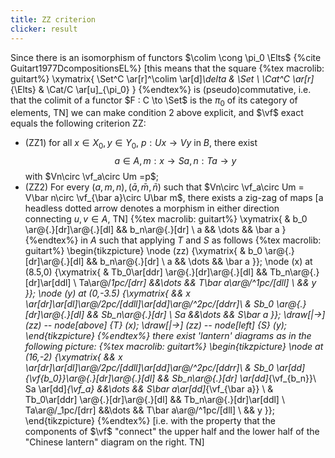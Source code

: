 ```yaml
---
title: ZZ criterion
clicker: result
---
```


Since there is an isomorphism of functors $\colim \cong \pi_0 \Elts$ {%cite Guitart1977DcompositionsEL%} [this means that the square
{%tex macrolib: guitart%}
\xymatrix{
\Set^C \ar[r]^\colim \ar[d]_\delta & \Set \\
\Cat^C \ar[r]_{\Elts} & \Cat/C \ar[u]_{\pi_0}
}
{%endtex%}
is (pseudo)commutative, i.e. that the colimit of a functor $F : C \to \Set$ is the $\pi_0$ of its category of elements, TN] we can make condition 2 above explicit, and $\vf$ exact equals the following criterion ZZ:

- (ZZ1) for all $x\in X_0, y\in Y_0$, $p : Ux \to Vy$ in $B$, there exist
      $$a\in A, \, m : x \to Sa, \, n : Ta \to y$$
      with $Vn\circ \vf_a\circ Um =p$;
- (ZZ2) For every $(a,m,n), (\bar a,\bar m, \bar n)$ such that $Vn\circ \vf_a\circ Um = V\bar n\circ \vf_{\bar a}\circ U\bar m$, there exists a zig-zag of maps [a headless dotted arrow denotes a morphism in either direction connecting $u,v\in A$, TN]
{%tex macrolib: guitart%}
\xymatrix{ & b_0 \ar@{.}[dr]\ar@{.}[dl]  && b_n\ar@{.}[dr] \\ a && \dots && \bar a }
{%endtex%}
in $A$ such that applying $T$ and $S$ as follows
{%tex macrolib: guitart%}
\begin{tikzpicture}
  \node (zz) {\xymatrix{ & b_0 \ar@{.}[dr]\ar@{.}[dl]  && b_n\ar@{.}[dr] \\ a && \dots && \bar a }};
  \node (x) at (8.5,0) {\xymatrix{
& Tb_0\ar[ddr] \ar@{.}[dr]\ar@{.}[dl] && Tb_n\ar@{.}[dr]\ar[ddl] \\
Ta\ar@/_1pc/[drr] &&\dots && T\bar a\ar@/^1pc/[dll] \\
&& y
}};
  \node (y) at (0,-3.5) {\xymatrix{
&& x \ar[dr]\ar[dl]\ar@/_2pc/[ddll]\ar[dd]\ar@/^2pc/[ddrr]\\
& Sb_0 \ar@{.}[dr]\ar@{.}[dl]  && Sb_n\ar@{.}[dr] \\
Sa &&\dots && S\bar a
}};
  \draw[|->] (zz) -- node[above] {$T$} (x);
  \draw[|->] (zz) -- node[left] {$S$} (y);
\end{tikzpicture}
{%endtex%}
there exist 'lantern' diagrams as in the following picture:
{%tex macrolib: guitart%}
\begin{tikzpicture}
  \node at (16,-2) {\xymatrix{
&& x \ar[dr]\ar[dl]\ar@/_2pc/[ddll]\ar[dd]\ar@/^2pc/[ddrr]\\
& Sb_0 \ar[dd]_{\vf_{b_0}}\ar@{.}[dr]\ar@{.}[dl]  && Sb_n\ar@{.}[dr] \ar[dd]_{\vf_{b_n}}\\
Sa \ar[dd]_{\vf_a} &&\dots && S\bar a\ar[dd]_{\vf_{\bar a}} \\
& Tb_0\ar[ddr] \ar@{.}[dr]\ar@{.}[dl] && Tb_n\ar@{.}[dr]\ar[ddl] \\
Ta\ar@/_1pc/[drr] &&\dots && T\bar a\ar@/^1pc/[dll] \\
&& y }};
\end{tikzpicture}
{%endtex%}
[i.e. with the property that the components of $\vf$ "connect" the upper half and the lower half of the "Chinese lantern" diagram on the right. TN]
